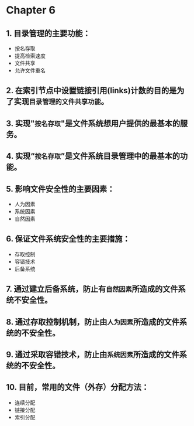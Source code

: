 # Chapter 6

## 1. 目录管理的主要功能：
- 按名存取
- 提高检索速度
- 文件共享
- 允许文件重名

## 2. 在索引节点中设置链接引用(links)计数的目的是为了实现`目录管理的文件共享功能`。

## 3. 实现"`按名存取`"是文件系统想用户提供的最基本的服务。

## 4. 实现“`按名存取`”是文件系统目录管理中的最基本的功能。

## 5. 影响文件安全性的主要因素：
- 人为因素
- 系统因素
- 自然因素

## 6. 保证文件系统安全性的主要措施：
- 存取控制
- 容错技术
- 后备系统

## 7. 通过建立后备系统，防止有`自然因素`所造成的文件系统不安全性。

## 8. 通过存取控制机制，防止由`人为因素`所造成的文件系统的不安全性。

## 9. 通过采取容错技术，防止由`系统因素`所造成的文件系统的不安全性。

## 10. 目前，常用的文件（外存）分配方法：
- 连续分配
- 链接分配
- 索引分配
